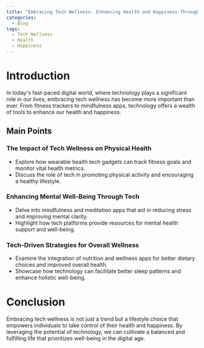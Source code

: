 ```yaml
---
title: "Embracing Tech Wellness: Enhancing Health and Happiness Through Technology"
categories:
  - Blog
tags:
  - Tech Wellness
  - Health
  - Happiness
---
```


# Introduction
In today's fast-paced digital world, where technology plays a significant role in our lives, embracing tech wellness has become more important than ever. From fitness trackers to mindfulness apps, technology offers a wealth of tools to enhance our health and happiness.

## Main Points
### The Impact of Tech Wellness on Physical Health
- Explore how wearable health tech gadgets can track fitness goals and monitor vital health metrics.
- Discuss the role of tech in promoting physical activity and encouraging a healthy lifestyle.

### Enhancing Mental Well-Being Through Tech
- Delve into mindfulness and meditation apps that aid in reducing stress and improving mental clarity.
- Highlight how tech platforms provide resources for mental health support and well-being.

### Tech-Driven Strategies for Overall Wellness
- Examine the integration of nutrition and wellness apps for better dietary choices and improved overall health.
- Showcase how technology can facilitate better sleep patterns and enhance holistic well-being.

# Conclusion
Embracing tech wellness is not just a trend but a lifestyle choice that empowers individuals to take control of their health and happiness. By leveraging the potential of technology, we can cultivate a balanced and fulfilling life that prioritizes well-being in the digital age.